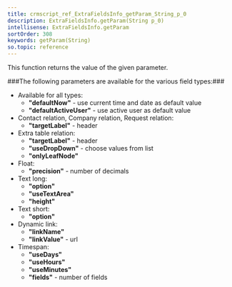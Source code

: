 ```yaml
---
title: crmscript_ref_ExtraFieldsInfo_getParam_String_p_0
description: ExtraFieldsInfo.getParam(String p_0)
intellisense: ExtraFieldsInfo.getParam
sortOrder: 308
keywords: getParam(String)
so.topic: reference
---
```


This function returns the value of the given parameter.



###The following parameters are available for the various field types:###


 - Available for all types:
     - <b>"defaultNow"</b> - use current time and date as default value
     - <b>"defaultActiveUser"</b> - use active user as default value
 - Contact relation, Company relation, Request relation:
     - <b>"targetLabel"</b> - header
 - Extra table relation:
     - <b>"targetLabel"</b> - header
     - <b>"useDropDown"</b> - choose values from list
     - <b>"onlyLeafNode"</b>
 - Float:
    - <b>"precision"</b> - number of decimals
 - Text long:
    - <b>"option"</b>
    - <b>"useTextArea"</b>
    - <b>"height"</b>
 - Text short:
    - <b>"option"</b>
 - Dynamic link:
    - <b>"linkName"</b>
    - <b>"linkValue"</b> - url
 - Timespan:
    - <b>"useDays"</b>
    - <b>"useHours"</b>
    - <b>"useMinutes"</b>
    - <b>"fields"</b> - number of fields


